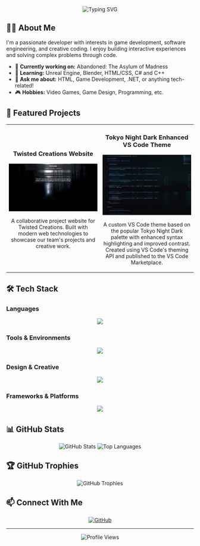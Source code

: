<div align="center">
  <img src="https://readme-typing-svg.herokuapp.com?font=Fira+Code&size=32&duration=3000&pause=1000&color=F7F7F7&center=true&vCenter=true&width=600&lines=Hey+there%2C+I'm+Venage5603!;Game+Developer+%26+Programmer;Always+learning+new+things" alt="Typing SVG" />
</div>

## 👨‍💻 About Me

I'm a passionate developer with interests in game development, software engineering, and creative coding. I enjoy building interactive experiences and solving complex problems through code.

- 🔭 **Currently working on:** Abandoned: The Asylum of Madness
- 🌱 **Learning:** Unreal Engine, Blender, HTML/CSS, C# and C++
- 💬 **Ask me about:** HTML, Game Development, .NET, or anything tech-related!
- 🎮 **Hobbies:** Video Games, Game Design, Programming, etc.

## 🚀 Featured Projects

<table>
  <tr>
    <td width="50%">
      <h3 align="center">Twisted Creations Website</h3>
      <p align="center">
        <a href="https://github.com/Twisted-Creations/twisted-creations.github.io" target="_blank">
          <img src="./Images/Website-Image.png" width="100%" alt="Twisted Creations Website"/>
        </a>
        <p align="center">
          A collaborative project website for Twisted Creations. Built with modern web technologies to showcase our team's projects and creative work.
        </p>
      </p>
    </td>
    <td width="50%">
      <h3 align="center">Tokyo Night Dark Enhanced VS Code Theme</h3>
      <p align="center">
        <a href="https://github.com/Venage5603/Tokyo-Night-Dark-Enhanced" target="_blank">
          <img src="./Images/Unreal.png" width="100%" alt="Tokyo Night Dark Enhanced Theme"/>
        </a>
        <p align="center">
          A custom VS Code theme based on the popular Tokyo Night Dark palette with enhanced syntax highlighting and improved contrast. Created using VS Code's theming API and published to the VS Code Marketplace.
        </p>
      </p>
    </td>
  </tr>
</table>

## 🛠️ Tech Stack

### Languages

<p align="center">
  <a href="https://skillicons.dev">
    <img src="https://skillicons.dev/icons?i=c,cs,cpp,md,html,css" />
  </a>
</p>

### Tools & Environments

<p align="center">
  <a href="https://skillicons.dev">
    <img src="https://skillicons.dev/icons?i=git,unreal,vscode,blender,nodejs,npm,yarn,powershell,githubactions" />
  </a>
</p>

### Design & Creative

<p align="center">
  <a href="https://skillicons.dev">
    <img src="https://skillicons.dev/icons?i=ps,ai" />
  </a>
</p>

### Frameworks & Platforms

<p align="center">
  <a href="https://skillicons.dev">
    <img src="https://skillicons.dev/icons?i=dotnet,discord,github,arch" />
  </a>
</p>

## 📊 GitHub Stats

<div align="center">
  <img src="https://my-readme-stats-one.vercel.app/api?username=Venage5603&show_icons=true&show=reviews,prs_merged&theme=rose_pine" alt="GitHub Stats" />
  <img src="https://my-readme-stats-one.vercel.app/api/top-langs/?username=Venage5603&langs_count=8&theme=rose_pine&layout=compact" alt="Top Languages" />
</div>

## 🏆 GitHub Trophies

<div align="center">
  <img src="https://github-profile-trophy.vercel.app/?username=Venage5603&theme=darkhub&column=7&no-frame=true&margin-w=15" alt="GitHub Trophies" />
</div>

## 📫 Connect With Me

<div align="center">
  <!-- Add your social media links with icons -->
  <a href="https://github.com/Venage5603" target="_blank">
    <img src="https://img.shields.io/badge/GitHub-100000?style=for-the-badge&logo=github&logoColor=white" alt="GitHub" />
  </a>
  <!-- Add more social links as needed -->
  <!-- Example:
  <a href="https://linkedin.com/in/yourusername" target="_blank">
    <img src="https://img.shields.io/badge/LinkedIn-0077B5?style=for-the-badge&logo=linkedin&logoColor=white" alt="LinkedIn" />
  </a>
  -->
</div>

---

<div align="center">
  <img src="https://komarev.com/ghpvc/?username=Venage5603&color=blueviolet&style=flat-square&label=Profile+Views" alt="Profile Views" />
</div>

<!--
You can customize this README further by:
1. Adding your actual project screenshots and links
2. Filling in the "About Me" section with your personal details
3. Adding your social media links
4. Customizing colors and themes to match your style
-->

